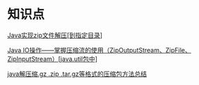 # 知识点

[Java实现zip文件解压[到指定目录]](https://blog.csdn.net/ljheee/article/details/52736091)

[Java IO操作——掌握压缩流的使用（ZipOutputStream、ZipFile、ZipInputStream）[java.util包中]](https://blog.csdn.net/u013087513/article/details/52151227)

[java解压缩.gz .zip .tar.gz等格式的压缩包方法总结](https://www.cnblogs.com/scw2901/p/4379143.html#undefined)